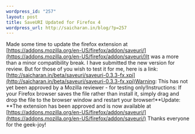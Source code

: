 ```yaml
--- 
wordpress_id: "257"
layout: post
title: SaveURI Updated for Firefox 4
wordpress_url: http://saicharan.in/blog/?p=257
---
```

Made some time to update the firefox extension at [https://addons.mozilla.org/en-US/firefox/addon/saveuri/](https://addons.mozilla.org/en-US/firefox/addon/saveuri/)It was a more than a minor compatibility break. I have submitted the new version for review. But for those of you wish to test it for me, here is a link: [http://saicharan.in/beta/saveuri/saveuri-0.3.3-fx.xpi](http://saicharan.in/beta/saveuri/saveuri-0.3.3-fx.xpi)Warning: This has not yet been approved by a Mozilla reviewer - for testing only!Instructions: If your Firefox browser saves the file rather than install it, simply drag and drop the file to the browser window and restart your browser!**Update: **The extension has been approved and is now available at [https://addons.mozilla.org/en-US/firefox/addon/saveuri/](https://addons.mozilla.org/en-US/firefox/addon/saveuri/) Thanks everyone for the geek-joy!
